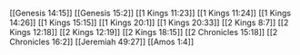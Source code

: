 [[Genesis 14:15]]
[[Genesis 15:2]]
[[1 Kings 11:23]]
[[1 Kings 11:24]]
[[1 Kings 14:26]]
[[1 Kings 15:15]]
[[1 Kings 20:1]]
[[1 Kings 20:33]]
[[2 Kings 8:7]]
[[2 Kings 12:18]]
[[2 Kings 12:19]]
[[2 Kings 18:15]]
[[2 Chronicles 15:18]]
[[2 Chronicles 16:2]]
[[Jeremiah 49:27]]
[[Amos 1:4]]
